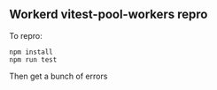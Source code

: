 ## Workerd vitest-pool-workers repro

To repro:
```
npm install
npm run test
```

Then get a bunch of errors